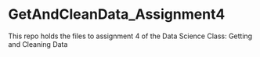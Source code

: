 # GetAndCleanData_Assignment4
This repo holds the files to assignment 4 of the Data Science Class: Getting and Cleaning Data
